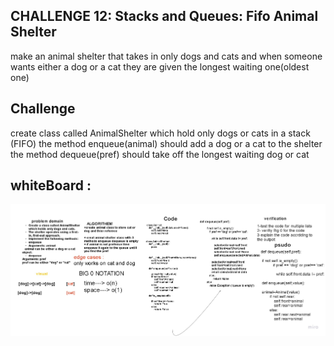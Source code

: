 ## CHALLENGE 12: Stacks and Queues: Fifo Animal Shelter
make an animal shelter that takes in only dogs and cats and when someone wants either a dog or a cat they are given the longest waiting one(oldest one)

## Challenge
create class called AnimalShelter which hold only dogs or cats in a stack (FIFO) the method enqueue(animal) should add a dog or a cat to the shelter the method dequeue(pref) should take off the longest waiting dog or cat


## whiteBoard :
![](animal.jpg)